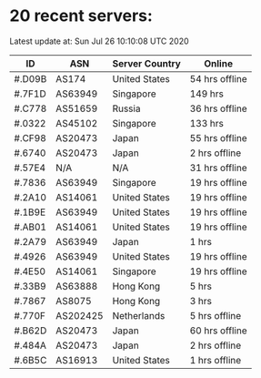 # 20 recent servers:

Latest update at: Sun Jul 26 10:10:08 UTC 2020

| ID | ASN | Server Country | Online |
| -- | --- | -------------- | ------ |
| #.D09B | AS174 | United States | 54 hrs offline |
| #.7F1D | AS63949 | Singapore | 149 hrs |
| #.C778 | AS51659 | Russia | 36 hrs offline |
| #.0322 | AS45102 | Singapore | 133 hrs |
| #.CF98 | AS20473 | Japan | 55 hrs offline |
| #.6740 | AS20473 | Japan | 2 hrs offline |
| #.57E4 | N/A | N/A | 31 hrs offline |
| #.7836 | AS63949 | Singapore | 19 hrs offline |
| #.2A10 | AS14061 | United States | 19 hrs offline |
| #.1B9E | AS63949 | United States | 19 hrs offline |
| #.AB01 | AS14061 | United States | 19 hrs offline |
| #.2A79 | AS63949 | Japan | 1 hrs |
| #.4926 | AS63949 | United States | 19 hrs offline |
| #.4E50 | AS14061 | Singapore | 19 hrs offline |
| #.33B9 | AS63888 | Hong Kong | 5 hrs |
| #.7867 | AS8075 | Hong Kong | 3 hrs |
| #.770F | AS202425 | Netherlands | 5 hrs offline |
| #.B62D | AS20473 | Japan | 60 hrs offline |
| #.484A | AS20473 | Japan | 2 hrs offline |
| #.6B5C | AS16913 | United States | 1 hrs offline |

